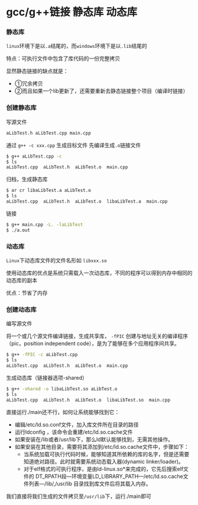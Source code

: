 # gcc/g++链接 静态库 动态库

### 静态库

 `linux`环境下是以`.a`结尾的，而`windows`环境下是以`.lib`结尾的

特点：可执行文件中包含了库代码的一份完整拷贝

显然静态链接的缺点就是：

* ①冗余拷贝
* ②而且如果一个lib更新了，还需要重新去静态链接整个项目（编译时链接）

### 创建静态库

 写源文件

```bash
aLibTest.h aLibTest.cpp main.cpp
```

通过 `g++ -c xxx.cpp` 生成目标文件 先编译生成`.o`链接文件

```bash
$ g++ aLibTest.cpp -c 
$ ls
aLibTest.cpp  aLibTest.h  aLibTest.o  main.cpp
```

归档，生成静态库

```bash
$ ar cr libaLibTest.a aLibTest.o
$ ls
aLibTest.cpp  aLibTest.h  aLibTest.o  libaLibTest.a  main.cpp
```

链接

```bash
$ g++ main.cpp -L. -laLibTest
$ ./a.out 
```

### 动态库

 `Linux`下动态库文件的文件名形如 `libxxx.so`

使用动态库的优点是系统只需载入一次动态库，不同的程序可以得到内存中相同的动态库的副本

优点：节省了内存

### 创建动态库

编写源文件

将一个或几个源文件编译链接，生成共享库， `-fPIC` 创建与地址无关的编译程序（pic，position independent code），是为了能够在多个应用程序间共享。

```bash
$ g++ -fPIC -c aLibTest.cpp 
$ ls
aLibTest.cpp  aLibTest.h  aLibTest.o  main.cpp
```

生成动态库（链接器选项-shared）

```bash
$ g++ -shared -o libaLibTest.so aLibTest.o
$ ls
aLibTest.cpp  aLibTest.h  aLibTest.o  libaLibTest.so  main.cpp
```

直接运行./main还不行，如何让系统能够找到它：

* 编辑/etc/ld.so.conf文件，加入库文件所在目录的路径
* 运行ldconfig ，该命令会重建/etc/ld.so.cache文件
* 如果安装在/lib或者/usr/lib下，那么ld默认能够找到，无需其他操作。
* 如果安装在其他目录，需要将其添加到/etc/ld.so.cache文件中，步骤如下：
  * 当系统加载可执行代码时候，能够知道其所依赖的库的名字，但是还需要知道绝对路径。此时就需要系统动态载入器\(dynamic linker/loader\)。
  * 对于elf格式的可执行程序，是由ld-linux.so\*来完成的，它先后搜索elf文件的 DT\_RPATH段—环境变量LD\_LIBRARY\_PATH—/etc/ld.so.cache文件列表—/lib/,/usr/lib 目录找到库文件后将其载入内存。

我们直接将我们生成的文件拷贝至`/usr/lib`下，运行./main即可

